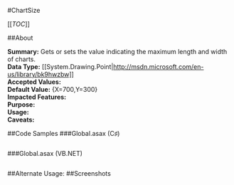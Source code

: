 #ChartSize

[[_TOC_]]

##About

**Summary:**  Gets or sets the value indicating the maximum length and width of charts.   
**Data Type:** [[System.Drawing.Point|http://msdn.microsoft.com/en-us/library/bk9hwzbw]]  
**Accepted Values:**   
**Default Value:** {X=700,Y=300}  
**Impacted Features:**   
**Purpose:**   
**Usage:**   
**Caveats:**   

##Code Samples
###Global.asax (C♯)

```csharp
```

###Global.asax (VB.NET)

```visualbasic
```
##Alternate Usage: 
##Screenshots

